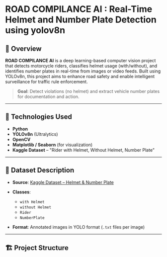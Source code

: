 # ROAD COMPILANCE AI : Real-Time Helmet and Number Plate Detection using yolov8n

## 🚦 Overview

**ROAD COMPILANCE AI** is a deep learning-based computer vision project that detects motorcycle riders, classifies helmet usage (with/without), and identifies number plates in real-time from images or video feeds. Built using YOLOv8n, this project aims to enhance road safety and enable intelligent surveillance for traffic rule enforcement.

> **Goal**: Detect violations (no helmet) and extract vehicle number plates for documentation and action.

---

## 🧠 Technologies Used

- **Python**
- **YOLOv8n** (Ultralytics)
- **OpenCV**  
- **Matplotlib / Seaborn** (for visualization)
- **Kaggle Dataset** – "Rider with Helmet, Without Helmet, Number Plate"

---

## 📂 Dataset Description

- **Source**: [Kaggle Dataset – Helmet & Number Plate](https://www.kaggle.com/datasets/souravmahato/helmet-detection-dataset)
- **Classes**:
  - `with Helmet`
  - `without Helmet`
  - `Rider`
  - `NumberPlate`
  
- **Format**: Annotated images in YOLO format (`.txt` files per image)

---

## 🏗️ Project Structure

